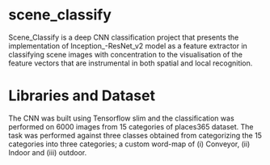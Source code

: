 # scene_classify
Scene_Classify is a deep CNN classification project that presents the implementation of Inception_-ResNet_v2 model as a feature extractor in classifying scene images with concentration to the visualisation of the feature vectors that are instrumental in both spatial and local recognition.

# Libraries and Dataset
The CNN was built using Tensorflow slim and the classification was performed on 6000 images from 15 categories of places365 dataset. The task was performed against three classes obtained from categorizing the 15 categories into three categories; a custom word-map of (i) Conveyor, (ii) Indoor and (iii) outdoor.

